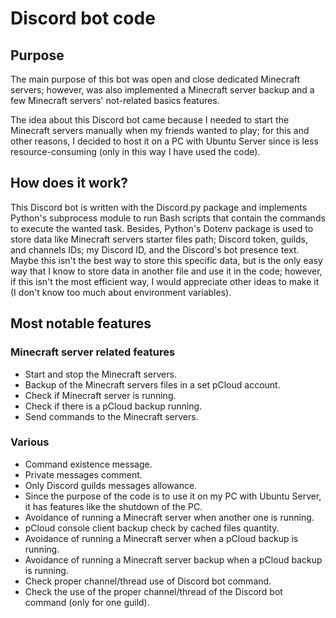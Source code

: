 # Discord bot code

## Purpose

The main purpose of this bot was open and close dedicated Minecraft servers; however, was also implemented a Minecraft server backup and a few Minecraft servers' not-related basics features.

The idea about this Discord bot came because I needed to start the Minecraft servers manually when my friends wanted to play; for this and other reasons, I decided to host it on a PC with Ubuntu Server since is less resource-consuming (only in this way I have used the code).


## How does it work?

This Discord bot is written with the Discord.py package and implements Python's subprocess module to run Bash scripts that contain the commands to execute the wanted task. Besides, Python's Dotenv package is used to store data like Minecraft servers starter files path; Discord token, guilds, and channels IDs; my Discord ID, and the Discord's bot presence text. Maybe this isn't the best way to store this specific data, but is the only easy way that I know to store data in another file and use it in the code; however, if this isn't the most efficient way, I would appreciate other ideas to make it (I don't know too much about environment variables).


## Most notable features

### Minecraft server related features
- Start and stop the Minecraft servers.
- Backup of the Minecraft servers files in a set pCloud account.
- Check if Minecraft server is running.
- Check if there is a pCloud backup running.
- Send commands to the Minecraft servers.

### Various
- Command existence message.
- Private messages comment.
- Only Discord guilds messages allowance.
- Since the purpose of the code is to use it on my PC with Ubuntu Server, it has features like the shutdown of the PC.
- Avoidance of running a Minecraft server when another one is running.
- pCloud console client backup check by cached files quantity.
- Avoidance of running a Minecraft server when a pCloud backup is running.
- Avoidance of running a Minecraft server backup when a pCloud backup is running.
- Check proper channel/thread use of Discord bot command.
- Check the use of the proper channel/thread of the Discord bot command (only for one guild).
